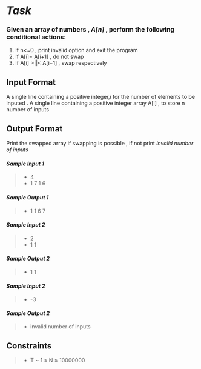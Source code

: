 # *Task*
### Given an array of numbers , *_A[n]_* , perform the following conditional actions:
1. If n<=0 , print invalid option and exit the program 
2. If A[i]= A[i+1] , do not swap
3. If A[i] >||< A[i+1] , swap respectively 



## Input Format
A single line containing a positive integer,_i_ for the number of elements to be inputed .
A single line containing a positive integer array A[i] , to store n number of inputs

## Output Format
Print the swapped array if swapping is possible , if not print *invalid number of inputs*

#### *Sample Input 1* 
>- 4
>- 1 7 1 6 
#### *Sample Output 1*
>- 1 1 6 7



#### *Sample Input 2*
>- 2
>- 1 1
#### *Sample Output 2*
>- 1 1


#### *Sample Input 2*
>- -3
#### *Sample Output 2*
>- invalid number of inputs


## Constraints
>- T ~ 1 ≤ N ≤ 10000000
